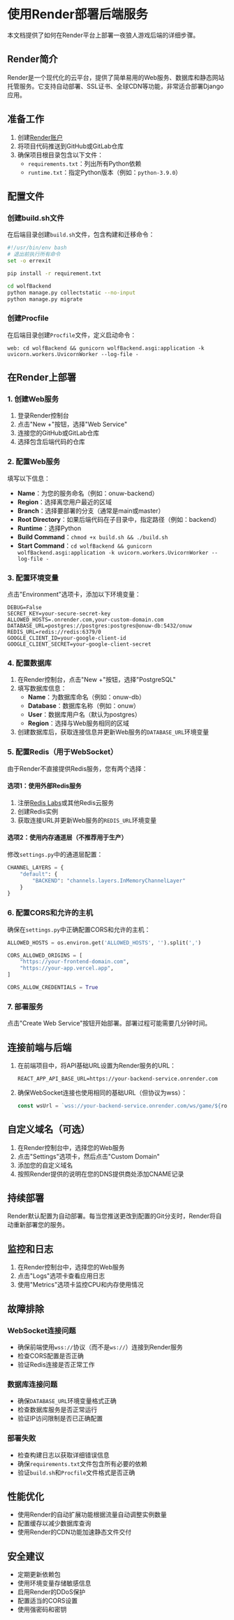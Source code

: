 # 使用Render部署后端服务

本文档提供了如何在Render平台上部署一夜狼人游戏后端的详细步骤。

## Render简介

Render是一个现代化的云平台，提供了简单易用的Web服务、数据库和静态网站托管服务。它支持自动部署、SSL证书、全球CDN等功能，非常适合部署Django应用。

## 准备工作

1. 创建[Render账户](https://render.com/)
2. 将项目代码推送到GitHub或GitLab仓库
3. 确保项目根目录包含以下文件：
   - `requirements.txt`：列出所有Python依赖
   - `runtime.txt`：指定Python版本（例如：`python-3.9.0`）

## 配置文件

### 创建build.sh文件

在后端目录创建`build.sh`文件，包含构建和迁移命令：

```bash
#!/usr/bin/env bash
# 退出前执行所有命令
set -o errexit

pip install -r requirement.txt

cd wolfBackend
python manage.py collectstatic --no-input
python manage.py migrate
```

### 创建Procfile

在后端目录创建`Procfile`文件，定义启动命令：

```
web: cd wolfBackend && gunicorn wolfBackend.asgi:application -k uvicorn.workers.UvicornWorker --log-file -
```

## 在Render上部署

### 1. 创建Web服务

1. 登录Render控制台
2. 点击"New +"按钮，选择"Web Service"
3. 连接您的GitHub或GitLab仓库
4. 选择包含后端代码的仓库

### 2. 配置Web服务

填写以下信息：

- **Name**：为您的服务命名（例如：onuw-backend）
- **Region**：选择离您用户最近的区域
- **Branch**：选择要部署的分支（通常是main或master）
- **Root Directory**：如果后端代码在子目录中，指定路径（例如：backend）
- **Runtime**：选择Python
- **Build Command**：`chmod +x build.sh && ./build.sh`
- **Start Command**：`cd wolfBackend && gunicorn wolfBackend.asgi:application -k uvicorn.workers.UvicornWorker --log-file -`

### 3. 配置环境变量

点击"Environment"选项卡，添加以下环境变量：

```
DEBUG=False
SECRET_KEY=your-secure-secret-key
ALLOWED_HOSTS=.onrender.com,your-custom-domain.com
DATABASE_URL=postgres://postgres:postgres@onuw-db:5432/onuw
REDIS_URL=redis://redis:6379/0
GOOGLE_CLIENT_ID=your-google-client-id
GOOGLE_CLIENT_SECRET=your-google-client-secret
```

### 4. 配置数据库

1. 在Render控制台，点击"New +"按钮，选择"PostgreSQL"
2. 填写数据库信息：
   - **Name**：为数据库命名（例如：onuw-db）
   - **Database**：数据库名称（例如：onuw）
   - **User**：数据库用户名（默认为postgres）
   - **Region**：选择与Web服务相同的区域
3. 创建数据库后，获取连接信息并更新Web服务的`DATABASE_URL`环境变量

### 5. 配置Redis（用于WebSocket）

由于Render不直接提供Redis服务，您有两个选择：

#### 选项1：使用外部Redis服务

1. 注册[Redis Labs](https://redislabs.com/)或其他Redis云服务
2. 创建Redis实例
3. 获取连接URL并更新Web服务的`REDIS_URL`环境变量

#### 选项2：使用内存通道层（不推荐用于生产）

修改`settings.py`中的通道层配置：

```python
CHANNEL_LAYERS = {
    "default": {
        "BACKEND": "channels.layers.InMemoryChannelLayer"
    }
}
```

### 6. 配置CORS和允许的主机

确保在`settings.py`中正确配置CORS和允许的主机：

```python
ALLOWED_HOSTS = os.environ.get('ALLOWED_HOSTS', '').split(',')

CORS_ALLOWED_ORIGINS = [
    "https://your-frontend-domain.com",
    "https://your-app.vercel.app",
]

CORS_ALLOW_CREDENTIALS = True
```

### 7. 部署服务

点击"Create Web Service"按钮开始部署。部署过程可能需要几分钟时间。

## 连接前端与后端

1. 在前端项目中，将API基础URL设置为Render服务的URL：
   ```
   REACT_APP_API_BASE_URL=https://your-backend-service.onrender.com
   ```

2. 确保WebSocket连接也使用相同的基础URL（但协议为wss）：
   ```javascript
   const wsUrl = `wss://your-backend-service.onrender.com/ws/game/${roomCode}/`;
   ```

## 自定义域名（可选）

1. 在Render控制台中，选择您的Web服务
2. 点击"Settings"选项卡，然后点击"Custom Domain"
3. 添加您的自定义域名
4. 按照Render提供的说明在您的DNS提供商处添加CNAME记录

## 持续部署

Render默认配置为自动部署。每当您推送更改到配置的Git分支时，Render将自动重新部署您的服务。

## 监控和日志

1. 在Render控制台中，选择您的Web服务
2. 点击"Logs"选项卡查看应用日志
3. 使用"Metrics"选项卡监控CPU和内存使用情况

## 故障排除

### WebSocket连接问题

- 确保前端使用`wss://`协议（而不是`ws://`）连接到Render服务
- 检查CORS配置是否正确
- 验证Redis连接是否正常工作

### 数据库连接问题

- 确保`DATABASE_URL`环境变量格式正确
- 检查数据库服务是否正常运行
- 验证IP访问限制是否已正确配置

### 部署失败

- 检查构建日志以获取详细错误信息
- 确保`requirements.txt`文件包含所有必要的依赖
- 验证`build.sh`和`Procfile`文件格式是否正确

## 性能优化

- 使用Render的自动扩展功能根据流量自动调整实例数量
- 配置缓存以减少数据库查询
- 使用Render的CDN功能加速静态文件交付

## 安全建议

- 定期更新依赖包
- 使用环境变量存储敏感信息
- 启用Render的DDoS保护
- 配置适当的CORS设置
- 使用强密码和密钥